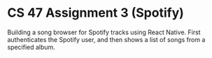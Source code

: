 # CS 47 Assignment 3 (Spotify)

Building a song browser for Spotify tracks using React Native.
First authenticates the Spotify user, and then shows a list of songs from a specified album.
